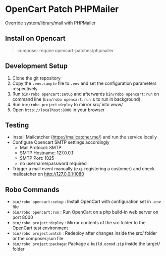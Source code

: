# OpenCart Patch PHPMailer

Override system/library/mail with PHPMailer

## Install on Opencart

> composer require opencart-patches/phpmailer

## Development Setup

 1. Clone the git repository
 2. Copy the `.env.sample` file to `.env` and set the configuration parameters respectively
 3. Run `bin/robo opencart:setup` and afterwards `bin/robo opencart:run` on command line (`bin/robo opencart:run &` to run in background)
 4. Run `bin/robo project:deploy` to mirror src/ into www/
 5. Open `http://localhost:8000` in your browser

## Testing

 - Install Mailcatcher (https://mailcatcher.me/) and run the service locally
 - Configure Opencart SMTP settings accordingly
    - Mail Protocol: SMTP
    - SMTP Hostname: 127.0.0.1
    - SMTP Port: 1025
    - no username/password required
 - Trigger a mail event manually (e.g. registering a customer) and check mailcatcher on http://127.0.0.1:1080

## Robo Commands

 * `bin/robo opencart:setup` : Install OpenCart with configuration set in `.env` file
 * `bin/robo opencart:run`   : Run OpenCart on a php build-in web server on port 8000
 * `bin/robo project:deploy` : Mirror contents of the src folder to the OpenCart test environment
 * `bin/robo project:watch`  : Redeploy after changes inside the src/ folder or the composer.json file
 * `bin/robo project:package`: Package a `build.ocmod.zip` inside the target/ folder







